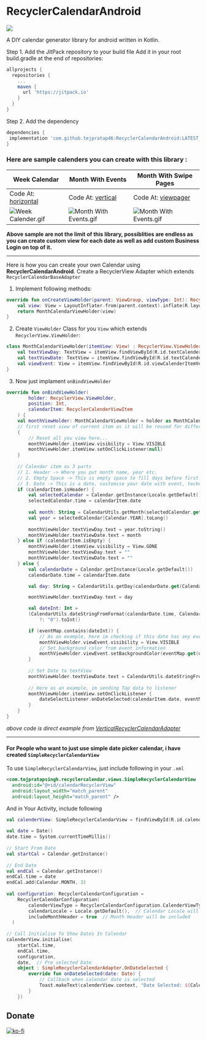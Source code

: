 

# RecyclerCalendarAndroid
  
[![](https://jitpack.io/v/tejpratap46/RecyclerCalendarAndroid.svg)](https://jitpack.io/#tejpratap46/RecyclerCalendarAndroid)
  
A DIY calendar generator library for android written in Kotlin.
  
Step 1. Add the JitPack repository to your build file
Add it in your root build.gradle at the end of repositories:
```gradle  
allprojects {  
  repositories {
    ...
    maven {
      url 'https://jitpack.io'
    }
  }
}
```

Step 2. Add the dependency
```gradle  
dependencies {
 implementation 'com.github.tejpratap46:RecyclerCalendarAndroid:LATEST_RELEASE_TAG'
}
```

### Here are sample calenders you can create with this library :

| Week Calendar | Month With Events | Month With Swipe Pages |
| -- | -- | -- |
| Code At: [horizontal](https://github.com/tejpratap46/RecyclerCalendarAndroid/tree/master/app/src/main/java/com/tejpratapsingh/recyclercalendaractivity/horizontal) | Code At: [vertical](https://github.com/tejpratap46/RecyclerCalendarAndroid/tree/master/app/src/main/java/com/tejpratapsingh/recyclercalendaractivity/vertical) | Code At: [viewpager](https://github.com/tejpratap46/RecyclerCalendarAndroid/tree/master/app/src/main/java/com/tejpratapsingh/recyclercalendaractivity/viewpager)
| ![Week Calender.gif](https://raw.githubusercontent.com/tejpratap46/RecyclerCalendarAndroid/master/sample_images/week_example.gif) | ![Month With Events.gif](https://raw.githubusercontent.com/tejpratap46/RecyclerCalendarAndroid/master/sample_images/month_vertical.gif) | ![Month With Events.gif](https://raw.githubusercontent.com/tejpratap46/RecyclerCalendarAndroid/master/sample_images/progress_sample.gif) |

**Above sample are not the limit of this library, possiblities are endless as you can create custom view for each date as well as add custom Business Login on top of it.**

------------

Here is how you can create your own Calendar using **RecyclerCalendarAndroid**.
Create a RecyclerView Adapter which extends `RecyclerCalendarBaseAdapter`

1. Implement following methods:
```kotlin
override fun onCreateViewHolder(parent: ViewGroup, viewType: Int): RecyclerView.ViewHolder {
    val view: View = LayoutInflater.from(parent.context).inflate(R.layout.item_calendar_horizontal, parent, false)
    return MonthCalendarViewHolder(view)
}
```

2. Create `ViewHolder` Class for you `View` which extends `RecyclerView.ViewHolder`:
```kotlin
class MonthCalendarViewHolder(itemView: View) : RecyclerView.ViewHolder(itemView) {
    val textViewDay: TextView = itemView.findViewById(R.id.textCalenderItemVerticalDay)
    val textViewDate: TextView = itemView.findViewById(R.id.textCalenderItemVerticalDate)
    val viewEvent: View = itemView.findViewById(R.id.viewCalenderItemVerticalEvent)
}
```

3. Now just implament `onBindViewHolder`
```kotlin
override fun onBindViewHolder(
        holder: RecyclerView.ViewHolder,
        position: Int,
        calendarItem: RecyclerCalenderViewItem
	) {
    val monthViewHolder: MonthCalendarViewHolder = holder as MonthCalendarViewHolder
	// first reset view of current item as it will be reused for different dates and header.
	{
	    // Reset all you view here...
		monthViewHolder.itemView.visibility = View.VISIBLE
		monthViewHolder.itemView.setOnClickListener(null)
	}
	
	// Calendar item as 3 parts
	// 1. Header -> Where you put month name, year etc.
	// 2. Empty Space -> This is empty space to fill days before first day of month start, hide every view of ViewHolder Here
	// 3. Date -> This is a date, customise your date with event, tecket information, Available slot OR just selection etc here
	if (calendarItem.isHeader) {
	    val selectedCalendar = Calendar.getInstance(Locale.getDefault())  
		selectedCalendar.time = calendarItem.date  
  
		val month: String = CalendarUtils.getMonth(selectedCalendar.get(Calendar.MONTH)) ?: ""  
		val year = selectedCalendar[Calendar.YEAR].toLong()  
  
		monthViewHolder.textViewDay.text = year.toString()  
		monthViewHolder.textViewDate.text = month
	} else if (calendarItem.isEmpty) {
		monthViewHolder.itemView.visibility = View.GONE
		monthViewHolder.textViewDay.text = ""
		monthViewHolder.textViewDate.text = ""
	} else {  
	    val calendarDate = Calendar.getInstance(Locale.getDefault())  
	    calendarDate.time = calendarItem.date

		val day: String = CalendarUtils.getDay(calendarDate.get(Calendar.DAY_OF_WEEK)) ?: ""

		monthViewHolder.textViewDay.text = day

		val dateInt: Int =  
        (CalendarUtils.dateStringFromFormat(calendarDate.time, CalendarUtils.DB_DATE_FORMAT)  
            ?: "0").toInt()

		if (eventMap.contains(dateInt)) {
			// As an example, here im checking if this date has any event passed from constructor
	        monthViewHolder.viewEvent.visibility = View.VISIBLE
	        // Set background color from event information
			monthViewHolder.viewEvent.setBackgroundColor(eventMap.get(dateInt)!!.color)  
	    }  
 
		// Set Date to textView
	    monthViewHolder.textViewDate.text = CalendarUtils.dateStringFromFormat(calendarDate.time, CalendarUtils.DISPLAY_DATE_FORMAT) ?: ""  
  
		// Here as an example, im sending Tap data to listener
	    monthViewHolder.itemView.setOnClickListener {  
			dateSelectListener.onDateSelected(calendarItem.date, eventMap[dateInt])  
	    }  
	}
}
```
*above code is direct example from [VerticalRecyclerCalendarAdapter](https://github.com/tejpratap46/RecyclerCalendarAndroid/blob/master/app/src/main/java/com/tejpratapsingh/recyclercalendaractivity/vertical/VerticalRecyclerCalendarAdapter.kt)*

------------

#### For People who want to just use simple date picker calendar, i have created `SimpleRecyclerCalendarView`
To use `SimpleRecyclerCalendarView`, just include following in your `.xml`

```xml
<com.tejpratapsingh.recyclercalendar.views.SimpleRecyclerCalendarView  
  android:id="@+id/calendarRecyclerView"  
  android:layout_width="match_parent"  
  android:layout_height="match_parent" />
```

And in Your Activity, include following
```kotlin
val calenderView: SimpleRecyclerCalendarView = findViewById(R.id.calendarRecyclerView)  
  
val date = Date()  
date.time = System.currentTimeMillis()  
  
// Start From Date
val startCal = Calendar.getInstance()  
  
// End Date
val endCal = Calendar.getInstance()  
endCal.time = date  
endCal.add(Calendar.MONTH, 3)  
  
val configuration: RecyclerCalendarConfiguration =  
    RecyclerCalendarConfiguration(  
        calenderViewType = RecyclerCalendarConfiguration.CalenderViewType.VERTICAL,  // It will scroll vertically
        calendarLocale = Locale.getDefault(),  // Calendar Locale will be UK
        includeMonthHeader = true  // Month Header will be included
  )  
  
// Call Initialise To Show Dates In Calendar
calenderView.initialise(  
    startCal.time,  
    endCal.time,  
    configuration,  
    date,  // Pre selected Date
    object : SimpleRecyclerCalendarAdapter.OnDateSelected {  
        override fun onDateSelected(date: Date) {  
	        // Callback when calendar date is selected
            Toast.makeText(calenderView.context, "Date Selected: ${CalendarUtils.getGmt(date)}", Toast.LENGTH_LONG).show()  
        }  
    })
```

## Donate
[![ko-fi](https://www.ko-fi.com/img/githubbutton_sm.svg)](https://ko-fi.com/M4M413CJC)
